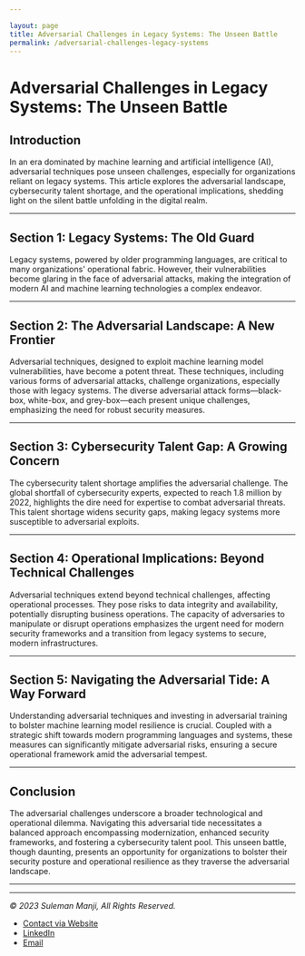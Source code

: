 ```yaml
---

layout: page
title: Adversarial Challenges in Legacy Systems: The Unseen Battle
permalink: /adversarial-challenges-legacy-systems
---
```


# Adversarial Challenges in Legacy Systems: The Unseen Battle

## Introduction

In an era dominated by machine learning and artificial intelligence (AI), adversarial techniques pose unseen challenges, especially for organizations reliant on legacy systems. This article explores the adversarial landscape, cybersecurity talent shortage, and the operational implications, shedding light on the silent battle unfolding in the digital realm.

---

## Section 1: Legacy Systems: The Old Guard

Legacy systems, powered by older programming languages, are critical to many organizations' operational fabric. However, their vulnerabilities become glaring in the face of adversarial attacks, making the integration of modern AI and machine learning technologies a complex endeavor.

---

## Section 2: The Adversarial Landscape: A New Frontier

Adversarial techniques, designed to exploit machine learning model vulnerabilities, have become a potent threat. These techniques, including various forms of adversarial attacks, challenge organizations, especially those with legacy systems. The diverse adversarial attack forms—black-box, white-box, and grey-box—each present unique challenges, emphasizing the need for robust security measures.

---

## Section 3: Cybersecurity Talent Gap: A Growing Concern

The cybersecurity talent shortage amplifies the adversarial challenge. The global shortfall of cybersecurity experts, expected to reach 1.8 million by 2022, highlights the dire need for expertise to combat adversarial threats. This talent shortage widens security gaps, making legacy systems more susceptible to adversarial exploits.

---

## Section 4: Operational Implications: Beyond Technical Challenges

Adversarial techniques extend beyond technical challenges, affecting operational processes. They pose risks to data integrity and availability, potentially disrupting business operations. The capacity of adversaries to manipulate or disrupt operations emphasizes the urgent need for modern security frameworks and a transition from legacy systems to secure, modern infrastructures.

---

## Section 5: Navigating the Adversarial Tide: A Way Forward

Understanding adversarial techniques and investing in adversarial training to bolster machine learning model resilience is crucial. Coupled with a strategic shift towards modern programming languages and systems, these measures can significantly mitigate adversarial risks, ensuring a secure operational framework amid the adversarial tempest.

---

## Conclusion

The adversarial challenges underscore a broader technological and operational dilemma. Navigating this adversarial tide necessitates a balanced approach encompassing modernization, enhanced security frameworks, and fostering a cybersecurity talent pool. This unseen battle, though daunting, presents an opportunity for organizations to bolster their security posture and operational resilience as they traverse the adversarial landscape.

---

---
*© 2023 Suleman Manji, All Rights Reserved.*
* [Contact via Website](https://www.sulemanji.com)
* [LinkedIn](https://www.linkedin.com/in/sulemanmanji/)
* [Email](mailto:ssmanji89@gmail.com)

